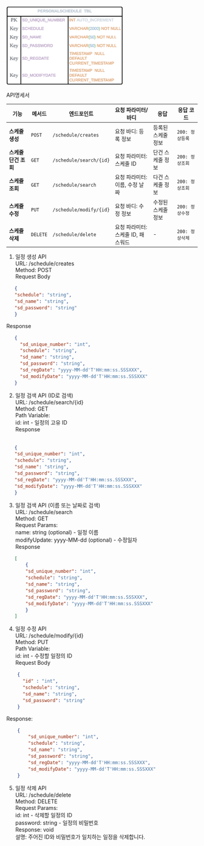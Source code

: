 ![](imge/api.png)

API명세서

| **기능**              | **메서드** | **엔드포인트**                | **요청 파라미터/바디**   | **응답**                 | **응답 코드** |
|-----------------------|------------|--------------------------|--------------------------|--------------------------|----------|
| **스케줄 생성**       | `POST`     | `/schedule/creates`      | 요청 바디: 등록 정보      | 등록된 스케줄 정보       | `200: 정상등록`  |
| **스케줄 단건 조회**  | `GET`      | `/schedule/search/{id}`  | 요청 파라미터: 스케줄 ID  | 단건 스케줄 정보         | `200: 정상조회`  |
| **스케줄 조회**       | `GET`      | `/schedule/search`       | 요청 파라미터: 이름, 수정 날짜 | 다건 스케줄 정보   | `200: 정상조회`    |
| **스케줄 수정**       | `PUT`      | `/schedule/modify/{id}`  | 요청 바디: 수정 정보      | 수정된 스케줄 정보       | `200: 정상수정`  |
| **스케줄 삭제**       | `DELETE`   | `/schedule/delete`       | 요청 파라미터: 스케줄 ID, 패스워드 | -              | `200: 정상삭제`  |


1. 일정 생성 API\
   URL: /schedule/creates\
   Method: POST\
   Request Body
 ```json
    {
    "schedule": "string",
    "sd_name": "string",
    "sd_password": "string"
    }
```
Response
 ```json
    {
      "sd_unique_number": "int",
      "schedule": "string",
      "sd_name": "string",
      "sd_password": "string",
      "sd_regDate": "yyyy-MM-dd'T'HH:mm:ss.SSSXXX",
      "sd_modifyDate": "yyyy-MM-dd'T'HH:mm:ss.SSSXXX"
    }
```

2. 일정 검색 API (ID로 검색)\
   URL: /schedule/search/{id}\
   Method: GET\
   Path Variable:\
   id: int - 일정의 고유 ID\
   Response
```json

   {
   "sd_unique_number": "int",
   "schedule": "string",
   "sd_name": "string",
   "sd_password": "string",
   "sd_regDate": "yyyy-MM-dd'T'HH:mm:ss.SSSXXX",
   "sd_modifyDate": "yyyy-MM-dd'T'HH:mm:ss.SSSXXX"
   }
```
3. 일정 검색 API (이름 또는 날짜로 검색)\
   URL: /schedule/search\
   Method: GET\
   Request Params:\
   name: string (optional) - 일정 이름\
   modifyUpdate: yyyy-MM-dd (optional) - 수정일자\
   Response
```json
   [
       {
       "sd_unique_number": "int",
       "schedule": "string",
       "sd_name": "string",
       "sd_password": "string",
       "sd_regDate": "yyyy-MM-dd'T'HH:mm:ss.SSSXXX",
       "sd_modifyDate": "yyyy-MM-dd'T'HH:mm:ss.SSSXXX"
       }
   ]
```
4. 일정 수정 API\
   URL: /schedule/modify/{id}\
   Method: PUT\
   Path Variable:\
   id: int - 수정할 일정의 ID\
   Request Body
```json
    {
      "id" : "int",
      "schedule": "string",
      "sd_name": "string",
      "sd_password": "string"
    }
```
Response:
```json
    {
        "sd_unique_number": "int",
        "schedule": "string",
        "sd_name": "string",
        "sd_password": "string",
        "sd_regDate": "yyyy-MM-dd'T'HH:mm:ss.SSSXXX",
        "sd_modifyDate": "yyyy-MM-dd'T'HH:mm:ss.SSSXXX"
    }
```
5. 일정 삭제 API\
   URL: /schedule/delete\
   Method: DELETE\
   Request Params:\
   id: int - 삭제할 일정의 ID\
   password: string - 일정의 비밀번호\
   Response: void\
   설명: 주어진 ID와 비밀번호가 일치하는 일정을 삭제합니다.